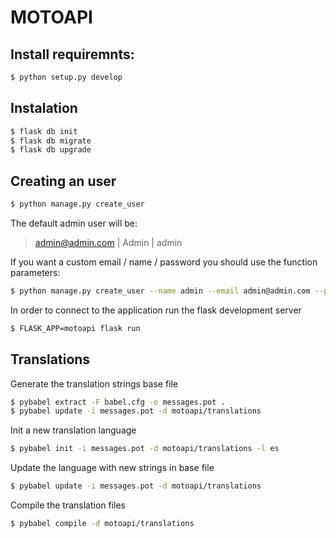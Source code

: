 # MOTOAPI

## Install requiremnts:
 ```sh
$ python setup.py develop
```

## Instalation
 ```sh
$ flask db init
$ flask db migrate
$ flask db upgrade
```
## Creating an user
```sh
$ python manage.py create_user
```

The default admin user will be:
> admin@admin.com | Admin | admin

If you want a custom email / name / password you should use the function parameters:

```sh
$ python manage.py create_user --name admin --email admin@admin.com --pasword admin
```

In order to connect to the application run the flask development server
```sh
$ FLASK_APP=motoapi flask run
```

## Translations

Generate the translation strings base file

```sh
$ pybabel extract -F babel.cfg -o messages.pot .
$ pybabel update -i messages.pot -d motoapi/translations
```

Init a new translation language

```sh
$ pybabel init -i messages.pot -d motoapi/translations -l es
```

Update the language with new strings in base file

```sh
$ pybabel update -i messages.pot -d motoapi/translations
```
Compile the translation files

```sh
$ pybabel compile -d motoapi/translations
```
